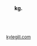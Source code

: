 <br />
<br />
<p align="center" font-weight="bold"><b>kg.</b></p>
<br />
<br />
<p align="center" font-size="9px"><sub><a href="https://kylegill.com/">kylegill.com</a></sub></p>
<br />
<br />
